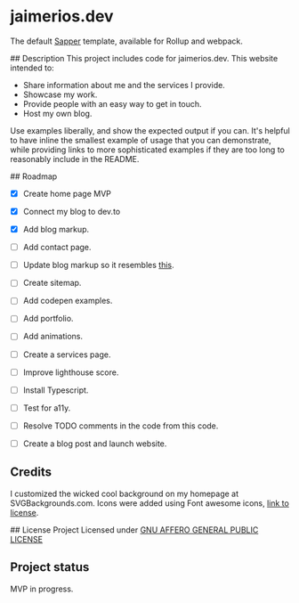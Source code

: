 # jaimerios.dev

The default [Sapper](https://github.com/sveltejs/sapper) template, available for Rollup and webpack.

## Description
This project includes code for jaimerios.dev. This website intended to:

- Share information about me and the services I provide.
- Showcase my work.
- Provide people with an easy way to get in touch.
- Host my own blog.

<!-- TODO: Add Badges -->

<!-- TODO: Visuals, specially a compelling image about my website -->

<!-- TODO: Usage: URL to my blog -->

Use examples liberally, and show the expected output if you can. It's helpful to have inline the smallest example of usage that you can demonstrate, while providing links to more sophisticated examples if they are too long to reasonably include in the README.

<!-- TODO: Add Support section
Tell people where they can go to for help. It can be any combination of an issue tracker, a chat room, an email address, etc. -->

## Roadmap

- [x] Create home page MVP
- [x] Connect my blog to dev.to
- [x] Add blog markup.

- [ ] Add contact page.
- [ ] Update blog markup so it resembles [this](https://videofruit.com/blog/partnership-marketing/).
- [ ] Create sitemap.
- [ ] Add codepen examples.
- [ ] Add portfolio.
- [ ] Add animations.
- [ ] Create a services page.
- [ ] Improve lighthouse score.
- [ ] Install Typescript.
- [ ] Test for a11y.
- [ ] Resolve TODO comments in the code from this code.
- [ ] Create a blog post and launch website.
<!-- [] IDEA: Add this background effect: https://codepen.io/Johnm__/pen/qZqgGJ -->

<!-- Contributing and
TODO: Add instructions for running project locally and submitting PRs
State if you are open to contributions and what your requirements are for accepting them. -->

<!-- Show your appreciation to those who have contributed to the project. -->

## Credits

I customized the wicked cool background on my homepage at SVGBackgrounds.com.
Icons were added using Font awesome icons, [link to license](https://fontawesome.com/license).

## License
Project Licensed under [GNU AFFERO GENERAL PUBLIC LICENSE](LICENSE.md)

## Project status

MVP in progress.
